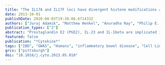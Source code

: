 ```yaml
---
title: "The IL17A and IL17F loci have divergent histone modifications and are differentially regulated by prostaglandin E2 in Th17 cells."
date: 2013-10-01
publishDate: 2020-08-03T19:38:06.671433Z
authors: ["Juraj Adamik", "Matthew Henkel", "Anuradha Ray", "Philip E. Auron", "Richard Duerr", "Arthur Barrie"]
publication_types: ["2"]
abstract: "Prostaglandin E2 (PGE2), IL-23 and IL-1beta are implicated in inflammatory bowel  disease susceptibility, likely in part by modulating IL-17 producing CD4(+) T helper (Th17) cells. To better understand how these three mediators affect Th17 cell memory responses, we characterized the gene expression profiles of activated human peripheral CD4(+) effector memory T cells and sorted Th17 memory cells from healthy donors concurrent with IL17A mRNA induction mediated by PGE2 and/or IL-23 plus IL-1beta. We discovered that PGE2 and IL-23 plus IL-1beta differentially regulate Th17 cytokine expression and synergize to induce IL-17A, but not IL-17F."
featured: false
publication: "*Cytokine*"
tags: ["IBD", "GWAS", "Humans", "inflammatory bowel disease", "Cell Line", "Chromatin", "1-hydroxy prostaglandin E1", "1-OH-PGE1", "C(T)", "ChIP", "chromatin immunoprecipitation", "Chromatin/genetics/metabolism", "Cyclic AMP/metabolism", "E prostanoid", "EP", "genome wide association studies", "Histones/genetics/*metabolism", "IL-17A", "IL-17F", "Immunologic Memory/immunology", "Interleukin-17/*genetics/metabolism", "Interleukin-1beta/metabolism", "Interleukin-23/metabolism", "PGE2", "prostaglandin E2", "Prostaglandin E2", "Prostaglandins E/metabolism", "Receptors", "Prostaglandin E", "EP4 Subtype/*metabolism", "RNA", "Messenger/biosynthesis", "Signal Transduction/immunology", "T helper", "Th", "Th17", "Th17 Cells/immunology/*metabolism", "threshold cycle"]
grcs: ["pittsburgh"]
doi: "10.1016/j.cyto.2013.05.010"
---
```


